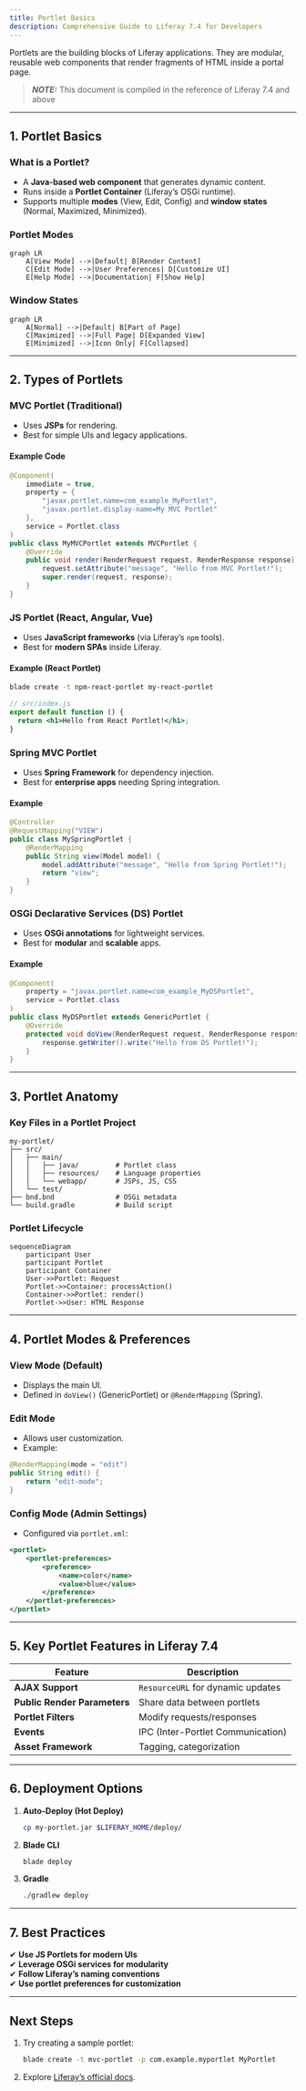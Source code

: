 ```yaml
---
title: Portlet Basics
description: Comprehensive Guide to Liferay 7.4 for Developers
---
```


Portlets are the building blocks of Liferay applications. They are modular, reusable web components that render fragments of HTML inside a portal page.

> **_NOTE:_** This document is compiled in the reference of Liferay 7.4 and above

---

## 1. Portlet Basics

### What is a Portlet?

- A **Java-based web component** that generates dynamic content.
- Runs inside a **Portlet Container** (Liferay’s OSGi runtime).
- Supports multiple **modes** (View, Edit, Config) and **window states** (Normal, Maximized, Minimized).

### Portlet Modes

```mermaid
graph LR
    A[View Mode] -->|Default| B[Render Content]
    C[Edit Mode] -->|User Preferences| D[Customize UI]
    E[Help Mode] -->|Documentation| F[Show Help]
```

### Window States

```mermaid
graph LR
    A[Normal] -->|Default| B[Part of Page]
    C[Maximized] -->|Full Page| D[Expanded View]
    E[Minimized] -->|Icon Only| F[Collapsed]
```

---

## 2. Types of Portlets

### MVC Portlet (Traditional)

- Uses **JSPs** for rendering.
- Best for simple UIs and legacy applications.

#### **Example Code**

```java
@Component(
    immediate = true,
    property = {
        "javax.portlet.name=com_example_MyPortlet",
        "javax.portlet.display-name=My MVC Portlet"
    },
    service = Portlet.class
)
public class MyMVCPortlet extends MVCPortlet {
    @Override
    public void render(RenderRequest request, RenderResponse response) {
        request.setAttribute("message", "Hello from MVC Portlet!");
        super.render(request, response);
    }
}
```

### JS Portlet (React, Angular, Vue)

- Uses **JavaScript frameworks** (via Liferay’s `npm` tools).
- Best for **modern SPAs** inside Liferay.

#### Example (React Portlet)

```bash
blade create -t npm-react-portlet my-react-portlet
```

```jsx
// src/index.js
export default function () {
  return <h1>Hello from React Portlet!</h1>;
}
```

### Spring MVC Portlet

- Uses **Spring Framework** for dependency injection.
- Best for **enterprise apps** needing Spring integration.

#### **Example**

```java
@Controller
@RequestMapping("VIEW")
public class MySpringPortlet {
    @RenderMapping
    public String view(Model model) {
        model.addAttribute("message", "Hello from Spring Portlet!");
        return "view";
    }
}
```

### OSGi Declarative Services (DS) Portlet

- Uses **OSGi annotations** for lightweight services.
- Best for **modular** and **scalable** apps.

#### **Example**

```java
@Component(
    property = "javax.portlet.name=com_example_MyDSPortlet",
    service = Portlet.class
)
public class MyDSPortlet extends GenericPortlet {
    @Override
    protected void doView(RenderRequest request, RenderResponse response) {
        response.getWriter().write("Hello from DS Portlet!");
    }
}
```

---

## 3. Portlet Anatomy

### **Key Files in a Portlet Project**

```
my-portlet/
├── src/
│   ├── main/
│   │   ├── java/         # Portlet class
│   │   ├── resources/    # Language properties
│   │   └── webapp/       # JSPs, JS, CSS
│   └── test/
├── bnd.bnd               # OSGi metadata
└── build.gradle          # Build script
```

### Portlet Lifecycle

```mermaid
sequenceDiagram
    participant User
    participant Portlet
    participant Container
    User->>Portlet: Request
    Portlet->>Container: processAction()
    Container->>Portlet: render()
    Portlet->>User: HTML Response
```

---

## 4. Portlet Modes & Preferences

### View Mode (Default)

- Displays the main UI.
- Defined in `doView()` (GenericPortlet) or `@RenderMapping` (Spring).

### Edit Mode

- Allows user customization.
- Example:

```java
@RenderMapping(mode = "edit")
public String edit() {
    return "edit-mode";
}
```

### Config Mode (Admin Settings)

- Configured via `portlet.xml`:

```xml
<portlet>
    <portlet-preferences>
        <preference>
            <name>color</name>
            <value>blue</value>
        </preference>
    </portlet-preferences>
</portlet>
```

---

## 5. Key Portlet Features in Liferay 7.4

| Feature                      | Description                       |
| ---------------------------- | --------------------------------- |
| **AJAX Support**             | `ResourceURL` for dynamic updates |
| **Public Render Parameters** | Share data between portlets       |
| **Portlet Filters**          | Modify requests/responses         |
| **Events**                   | IPC (Inter-Portlet Communication) |
| **Asset Framework**          | Tagging, categorization           |

---

## 6. Deployment Options

1. **Auto-Deploy (Hot Deploy)**
   ```bash
   cp my-portlet.jar $LIFERAY_HOME/deploy/
   ```
2. **Blade CLI**
   ```bash
   blade deploy
   ```
3. **Gradle**
   ```bash
   ./gradlew deploy
   ```

---

## **7. Best Practices**

✔ **Use JS Portlets for modern UIs**  
✔ **Leverage OSGi services for modularity**  
✔ **Follow Liferay’s naming conventions**  
✔ **Use portlet preferences for customization**

---

## **Next Steps**

1. Try creating a sample portlet:
   ```bash
   blade create -t mvc-portlet -p com.example.myportlet MyPortlet
   ```
2. Explore [Liferay’s official docs](https://learn.liferay.com/).
